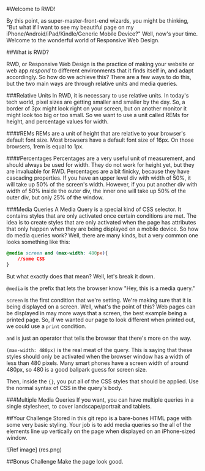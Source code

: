 #Welcome to RWD!

By this point, as super-master-front-end wizards, you might be thinking, "But what if I want to see my beautiful page on my iPhone/Android/iPad/Kindle/Generic Mobile Device?" Well, now's your time. Welcome to the wonderful world of Responsive Web Design.

##What is RWD?

RWD, or Responsive Web Design is the practice of making your website or web app *respond* to different environments that it finds itself in, and adapt accordingly. So how do we achieve this? There are a few ways to do this, but the two main ways are through relative units and media queries.

###Relative Units
In RWD, it is necessary to use relative units. In today's tech world, pixel sizes are getting smaller and smaller by the day. So, a border of 3px might look right on your screen, but on another monitor it might look too big or too small. So we want to use a unit called REMs for height, and percentage values for width.

####REMs
REMs are a unit of height that are relative to your browser's default font size. Most browsers have a default font size of 16px. On those browsers, 1rem is equal to 1px.

####Percentages
Percentages are a very useful unit of measurement, and should always be used for width. They do not work for height yet, but they are invaluable for RWD. Percentages are a bit finicky, because they have cascading properties. If you have an upper level div with width of 50%, it will take up 50% of the screen's width. However, if you put another div with width of 50% inside the outer div, the inner one will take up 50% of the outer div, but only 25% of the window.

###Media Queries
A Media Query is a special kind of CSS selector. It contains styles that are only activated once certain conditions are met. The idea is to create styles that are only activated when the page has attributes that only happen when they are being displayed on a mobile device. So how do media queries work? Well, there are many kinds, but a very common one looks something like this:

```css
@media screen and (max-width: 480px){
	//some CSS
}
```

But what exactly does that mean? Well, let's break it down.

`@media` is the prefix that lets the browser know "Hey, this is a media query."

`screen` is the first condition that we're setting. We're making sure that it is being displayed on a screen. Well, what's the point of this? Web pages can be displayed in may more ways that a screen, the best example being a printed page. So, if we wanted our page to look different when printed out, we could use a `print` condition.

`and` is just an operator that tells the browser that there's more on the way.

`(max-width: 480px)` is the real meat of the query. This is saying that these styles should only be activated when the browser window has a width of less than 480 pixels.  Many smart phones have a screen width of around 480px, so 480 is a good ballpark guess for screen size.

Then, inside the `{}`, you put all of the CSS styles that should be applied. Use the normal syntax of CSS in the query's body.

###Multiple Media Queries
If you want, you can have multiple queries in a single stylesheet, to cover landscape/portrait and tablets.


##Your Challenge
Stored in this git repo is a bare-bones HTML page with some very basic styling. Your job is to add media queries so the all of the elements line up vertically on the page when displayed on an iPhone-sized window.

![Ref image]
(res.png)

##Bonus Challenge
Make the page look good.
